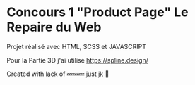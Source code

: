 # Concours 1 "Product Page" Le Repaire du Web

Projet réalisé avec HTML, SCSS et JAVASCRIPT

Pour la Partie 3D j'ai utilisé https://spline.design/

Created with lack of 💤💤💤 just jk 🤣
